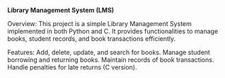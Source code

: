 **Library Management System (LMS)**

Overview:
This project is a simple Library Management System implemented in both Python and C. It provides functionalities to manage books, student records, and book transactions efficiently.

Features:
Add, delete, update, and search for books.
Manage student borrowing and returning books.
Maintain records of book transactions.
Handle penalties for late returns (C version).
